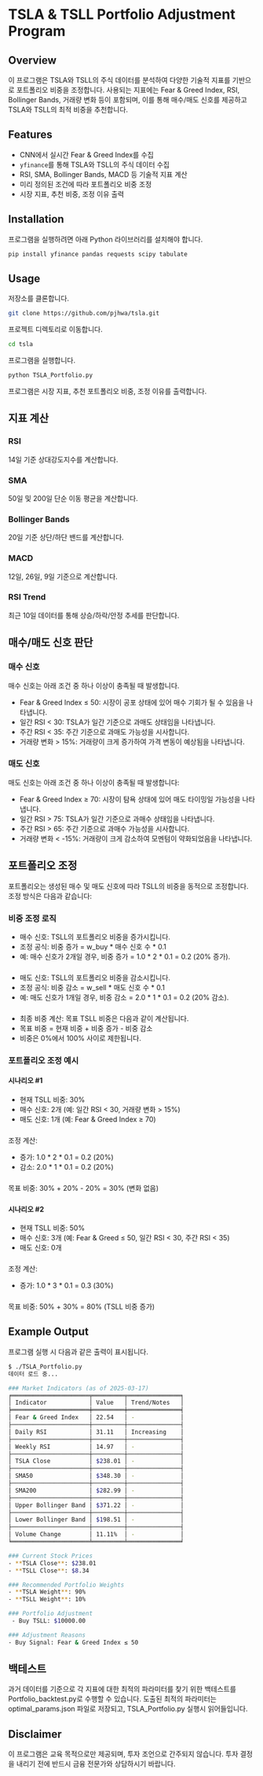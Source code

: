 # TSLA & TSLL Portfolio Adjustment Program

## Overview
이 프로그램은 TSLA와 TSLL의 주식 데이터를 분석하여 다양한 기술적 지표를 기반으로 포트폴리오 비중을 조정합니다. 사용되는 지표에는 Fear & Greed Index, RSI, Bollinger Bands, 거래량 변화 등이 포함되며, 이를 통해 매수/매도 신호를 제공하고 TSLA와 TSLL의 최적 비중을 추천합니다.

## Features
- CNN에서 실시간 Fear & Greed Index를 수집
- `yfinance`를 통해 TSLA와 TSLL의 주식 데이터 수집
- RSI, SMA, Bollinger Bands, MACD 등 기술적 지표 계산
- 미리 정의된 조건에 따라 포트폴리오 비중 조정
- 시장 지표, 추천 비중, 조정 이유 출력

## Installation
프로그램을 실행하려면 아래 Python 라이브러리를 설치해야 합니다.

```bash
pip install yfinance pandas requests scipy tabulate
```

## Usage
저장소를 클론합니다.

```bash
git clone https://github.com/pjhwa/tsla.git
```

프로젝트 디렉토리로 이동합니다.

```bash
cd tsla
```

프로그램을 실행합니다.

```bash
python TSLA_Portfolio.py
```

프로그램은 시장 지표, 추천 포트폴리오 비중, 조정 이유를 출력합니다.

## 지표 계산

### RSI
14일 기준 상대강도지수를 계산합니다.
### SMA
50일 및 200일 단순 이동 평균을 계산합니다.
### Bollinger Bands
20일 기준 상단/하단 밴드를 계산합니다.
### MACD
12일, 26일, 9일 기준으로 계산합니다.
### RSI Trend
최근 10일 데이터를 통해 상승/하락/안정 추세를 판단합니다.

## 매수/매도 신호 판단

### 매수 신호
매수 신호는 아래 조건 중 하나 이상이 충족될 때 발생합니다.
- Fear & Greed Index ≤ 50: 시장이 공포 상태에 있어 매수 기회가 될 수 있음을 나타냅니다.
- 일간 RSI < 30: TSLA가 일간 기준으로 과매도 상태임을 나타냅니다.
- 주간 RSI < 35: 주간 기준으로 과매도 가능성을 시사합니다.
- 거래량 변화 > 15%: 거래량이 크게 증가하여 가격 변동이 예상됨을 나타냅니다.

### 매도 신호
매도 신호는 아래 조건 중 하나 이상이 충족될 때 발생합니다:
- Fear & Greed Index ≥ 70: 시장이 탐욕 상태에 있어 매도 타이밍일 가능성을 나타냅니다.
- 일간 RSI > 75: TSLA가 일간 기준으로 과매수 상태임을 나타냅니다.
- 주간 RSI > 65: 주간 기준으로 과매수 가능성을 시사합니다.
- 거래량 변화 < -15%: 거래량이 크게 감소하여 모멘텀이 약화되었음을 나타냅니다.

## 포트폴리오 조정
포트폴리오는 생성된 매수 및 매도 신호에 따라 TSLL의 비중을 동적으로 조정합니다. 조정 방식은 다음과 같습니다:

### 비중 조정 로직
- 매수 신호: TSLL의 포트폴리오 비중을 증가시킵니다.
- 조정 공식: 비중 증가 = w_buy * 매수 신호 수 * 0.1
- 예: 매수 신호가 2개일 경우, 비중 증가 = 1.0 * 2 * 0.1 = 0.2 (20% 증가).
###
- 매도 신호: TSLL의 포트폴리오 비중을 감소시킵니다.
- 조정 공식: 비중 감소 = w_sell * 매도 신호 수 * 0.1
- 예: 매도 신호가 1개일 경우, 비중 감소 = 2.0 * 1 * 0.1 = 0.2 (20% 감소).
###
- 최종 비중 계산: 목표 TSLL 비중은 다음과 같이 계산됩니다.
- 목표 비중 = 현재 비중 + 비중 증가 - 비중 감소
- 비중은 0%에서 100% 사이로 제한됩니다.

### 포트폴리오 조정 예시
#### 시나리오 #1
- 현재 TSLL 비중: 30%
- 매수 신호: 2개 (예: 일간 RSI < 30, 거래량 변화 > 15%)
- 매도 신호: 1개 (예: Fear & Greed Index ≥ 70)
###
조정 계산:
- 증가: 1.0 * 2 * 0.1 = 0.2 (20%)
- 감소: 2.0 * 1 * 0.1 = 0.2 (20%)
###
목표 비중: 30% + 20% - 20% = 30% (변화 없음)
###
#### 시나리오 #2
- 현재 TSLL 비중: 50%
- 매수 신호: 3개 (예: Fear & Greed ≤ 50, 일간 RSI < 30, 주간 RSI < 35)
- 매도 신호: 0개
###
조정 계산:
- 증가: 1.0 * 3 * 0.1 = 0.3 (30%)
###
목표 비중: 50% + 30% = 80% (TSLL 비중 증가)

## Example Output
프로그램 실행 시 다음과 같은 출력이 표시됩니다.

```bash
$ ./TSLA_Portfolio.py
데이터 로드 중...

### Market Indicators (as of 2025-03-17)
╒══════════════════════╤═════════╤═══════════════╕
│ Indicator            │ Value   │ Trend/Notes   │
╞══════════════════════╪═════════╪═══════════════╡
│ Fear & Greed Index   │ 22.54   │ -             │
├──────────────────────┼─────────┼───────────────┤
│ Daily RSI            │ 31.11   │ Increasing    │
├──────────────────────┼─────────┼───────────────┤
│ Weekly RSI           │ 14.97   │ -             │
├──────────────────────┼─────────┼───────────────┤
│ TSLA Close           │ $238.01 │ -             │
├──────────────────────┼─────────┼───────────────┤
│ SMA50                │ $348.30 │ -             │
├──────────────────────┼─────────┼───────────────┤
│ SMA200               │ $282.99 │ -             │
├──────────────────────┼─────────┼───────────────┤
│ Upper Bollinger Band │ $371.22 │ -             │
├──────────────────────┼─────────┼───────────────┤
│ Lower Bollinger Band │ $198.51 │ -             │
├──────────────────────┼─────────┼───────────────┤
│ Volume Change        │ 11.11%  │ -             │
╘══════════════════════╧═════════╧═══════════════╛

### Current Stock Prices
- **TSLA Close**: $238.01
- **TSLL Close**: $8.34

### Recommended Portfolio Weights
- **TSLA Weight**: 90%
- **TSLL Weight**: 10%

### Portfolio Adjustment
 - Buy TSLL: $10000.00

### Adjustment Reasons
- Buy Signal: Fear & Greed Index ≤ 50
```

## 백테스트
과거 데이터를 기준으로 각 지표에 대한 최적의 파라미터를 찾기 위한 백테스트를 Portfolio_backtest.py로 수행할 수 있습니다. 
도출된 최적의 파라미터는 optimal_params.json 파일로 저장되고, TSLA_Portfolio.py 실행시 읽어들입니다.

## Disclaimer
이 프로그램은 교육 목적으로만 제공되며, 투자 조언으로 간주되지 않습니다. 투자 결정을 내리기 전에 반드시 금융 전문가와 상담하시기 바랍니다.
